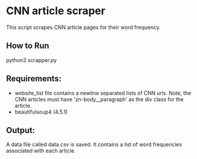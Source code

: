 # CNN article scraper

This script scrapes CNN article pages for their word frequency.

## How to Run

python3 scrapper.py

## Requirements:

* website_list file contains a newline separated lists of CNN urls. Note, the CNN articles must have 'zn-body__paragraph' as the div class for the article.
* beautifulsoup4 (4.5.1)

## Output:

A data file called data.csv is saved. It contains a list of word frequencies associated with each article